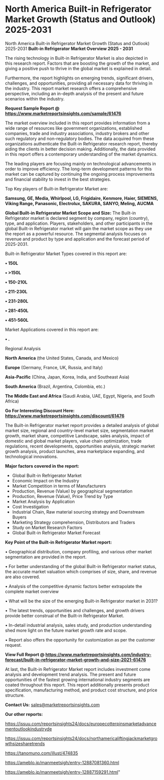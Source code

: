 # North America Built-in Refrigerator Market Growth (Status and Outlook) 2025-2031
North America Built-in Refrigerator Market Growth (Status and Outlook) 2025-2031
<Strong> Built-in Refrigerator Market Overview 2025 - 2031</strong>

The rising technology in Built-in Refrigerator Market is also depicted in this research report. Factors that are boosting the growth of the market, and giving a positive push to thrive in the global market is explained in detail.

Furthermore, the report highlights on emerging trends, significant drivers, challenges, and opportunities, providing all necessary data for thriving in the industry. This report market research offers a comprehensive perspective, including an in-depth analysis of the present and future scenarios within the industry.

<strong>Request Sample Report @ <a href=https://www.marketreportsinsights.com/sample/61476>https://www.marketreportsinsights.com/sample/61476</a></strong>

The market overview included in this report provides information from a wide range of resources like government organizations, established companies, trade and industry associations, industry brokers and other such regulatory and non-regulatory bodies. The data acquired from these organizations authenticate the Built-in Refrigerator research report, thereby aiding the clients in better decision making. Additionally, the data provided in this report offers a contemporary understanding of the market dynamics.

The leading players are focusing mainly on technological advancements in order to improve efficiency. The long-term development patterns for this market can be captured by continuing the ongoing process improvements and financial stability to invest in the best strategies.

Top Key players of Built-in Refrigerator Market are:

<strong>Samsung, GE, Media, Whirlpool, LG, Frigidaire, Kenmore, Haier, SIEMENS, Viking Range, Panasonic, Electrolux, SAKURA, SANYO, Meling, AUCMA</strong>

<strong><b>Global Built-in Refrigerator Market Scope and Size:</b></strong>
The Built-in Refrigerator market is declared segment by company, region (country), type, and application. Players, stakeholders, and other participants in the global Built-in Refrigerator market will gain the market scope as they use the report as a powerful resource. The segmental analysis focuses on revenue and product by type and application and the forecast period of 2025-2031.

Built-in Refrigerator Market Types covered in this report are:

<strong>• 150L

• >150L

• 150-210L

• 211-230L

• 231-280L

• 281-450L

• 451-560L</strong>

Market Applications covered in this report are:

<strong>• .</strong> 

Regional Analysis

<strong>North America</strong> (the United States, Canada, and Mexico)

<strong>Europe</strong> (Germany, France, UK, Russia, and Italy)

<strong>Asia-Pacific</strong> (China, Japan, Korea, India, and Southeast Asia)

<strong>South America</strong> (Brazil, Argentina, Colombia, etc.)

<strong>The Middle East and Africa</strong> (Saudi Arabia, UAE, Egypt, Nigeria, and South Africa)

<strong>Go For Interesting Discount Here: <a href=https://www.marketreportsinsights.com/discount/61476>https://www.marketreportsinsights.com/discount/61476</a></strong>

The Built-in Refrigerator market report provides a detailed analysis of global market size, regional and country-level market size, segmentation market growth, market share, competitive Landscape, sales analysis, impact of domestic and global market players, value chain optimization, trade regulations, recent developments, opportunities analysis, strategic market growth analysis, product launches, area marketplace expanding, and technological innovations.

<strong><b>Major factors covered in the report:</b></strong>
<ul>
  <li>Global Built-in Refrigerator Market </li>
  <li>Economic Impact on the Industry</li>
  <li>Market Competition in terms of Manufacturers</li>
  <li>Production, Revenue (Value) by geographical segmentation</li>
  <li>Production, Revenue (Value), Price Trend by Type</li>
  <li>Market Analysis by Application</li>
  <li>Cost Investigation</li>
  <li>Industrial Chain, Raw material sourcing strategy and Downstream Buyers</li>
  <li>Marketing Strategy comprehension, Distributors and Traders</li>
  <li>Study on Market Research Factors</li>
  <li>Global Built-in Refrigerator Market Forecast</li>
</ul>

<strong><b>Key Point of the Built-in Refrigerator Market report:</b></strong>

• Geographical distribution, company profiling, and various other market segmentation are provided in the report.

• For better understanding of the global Built-in Refrigerator market status, the accurate market valuation which comprises of size, share, and revenue are also covered.

• Analysis of the competitive dynamic factors better extrapolate the complete market overview

• What will be the size of the emerging Built-in Refrigerator market in 2031?

• The latest trends, opportunities and challenges, and growth drivers provide better construal of the Built-in Refrigerator Market.

• In-detail industrial analysis, sales study, and production understanding shed more light on the future market growth rate and scope.

• Report also offers the opportunity for customization as per the customer request.

<strong><b>View Full Report @ <a href=https://www.marketreportsinsights.com/industry-forecast/built-in-refrigerator-market-growth-and-size-2021-61476>https://www.marketreportsinsights.com/industry-forecast/built-in-refrigerator-market-growth-and-size-2021-61476</a></b></strong>


At last, the Built-in Refrigerator Market report includes investment come analysis and development trend analysis. The present and future opportunities of the fastest growing international industry segments are coated throughout this report. This report additionally presents product specification, manufacturing method, and product cost structure, and price structure.

<strong>Contact Us:</strong>
sales@marketreportsinsights.com

<strong>Our other reports:</strong>

<a href=https://issuu.com/reportsinsights24/docs/europecotterpinsmarketadvancementoutlookindustryde>https://issuu.com/reportsinsights24/docs/europecotterpinsmarketadvancementoutlookindustryde</a>

<a href=https://issuu.com/reportsinsights24/docs/northamericaliftingjackmarketgrowthsizesharetrends>https://issuu.com/reportsinsights24/docs/northamericaliftingjackmarketgrowthsizesharetrends</a>

<a href=https://tanomuno.com/illust/474835>https://tanomuno.com/illust/474835</a>

<a href=https://ameblo.jp/manmeetsigh/entry-12887081360.html>https://ameblo.jp/manmeetsigh/entry-12887081360.html</a>

<a href=https://ameblo.jp/manmeetsigh/entry-12887159291.html>https://ameblo.jp/manmeetsigh/entry-12887159291.html</a>"
